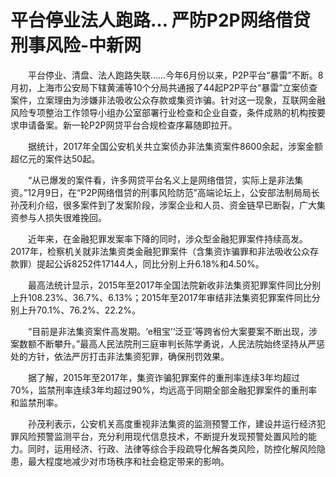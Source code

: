 # 平台停业法人跑路… 严防P2P网络借贷刑事风险-中新网

　　平台停业、清盘、法人跑路失联……今年6月份以来，P2P平台“暴雷”不断。8月初，上海市公安局下辖黄浦等10个分局共通报了44起P2P平台“暴雷”立案侦查案件，立案理由为涉嫌非法吸收公众存款或集资诈骗。针对这一现象，互联网金融风险专项整治工作领导小组办公室部署行业检查和企业自查，条件成熟的机构按要求申请备案。新一轮P2P网贷平台合规检查序幕随即拉开。

　　据统计，2017年全国公安机关共立案侦办非法集资案件8600余起，涉案金额超亿元的案件达50起。

　　“从已爆发的案件看，许多网贷平台名义上是网络借贷，实际上是非法集资。”12月9日，在“P2P网络借贷的刑事风险防范”高端论坛上，公安部法制局局长孙茂利介绍，很多案件到了发案阶段，涉案企业和人员、资金链早已断裂，广大集资参与人损失很难挽回。

　　近年来，在金融犯罪发案率下降的同时，涉众型金融犯罪案件持续高发。2017年，检察机关就非法集资类金融犯罪案件（含集资诈骗罪和非法吸收公众存款罪）提起公诉8252件17144人，同比分别上升6.18%和4.50%。

　　最高法统计显示，2015年至2017年全国法院新收非法集资犯罪案件同比分别上升108.23%、36.7%、6.13%；2015年至2017年审结非法集资犯罪案件同比分别上升70.1%、76.2%、22.2%。

　　“目前是非法集资案件高发期。‘e租宝’‘泛亚’等跨省份大案要案不断出现，涉案数额不断攀升。”最高人民法院刑三庭审判长陈学勇说，人民法院始终坚持从严惩处的方针，依法严厉打击非法集资犯罪，确保刑罚效果。

　　据了解，2015年至2017年，集资诈骗犯罪案件的重刑率连续3年均超过70%，监禁刑率连续3年均超过90%，均远高于同期全部金融犯罪案件的重刑率和监禁刑率。

　　孙茂利表示，公安机关高度重视非法集资的监测预警工作，建设并运行经济犯罪风险预警监测平台，充分利用现代信息技术，不断提升发现预警处置风险的能力。同时，运用经济、行政、法律等综合手段疏导化解各类风险，防控化解风险隐患，最大程度地减少对市场秩序和社会稳定带来的影响。

